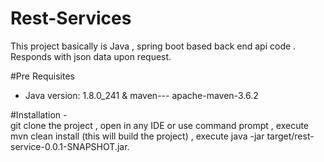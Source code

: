 # Rest-Services

This project basically is Java , spring boot based back end api code .
Responds with json data upon request.

#Pre Requisites
  -   Java version: 1.8.0_241  & maven--- apache-maven-3.6.2

#Installation -  
  git clone the project , open in any IDE or use command prompt , execute mvn clean install (this will build the project) ,                     execute java -jar target/rest-service-0.0.1-SNAPSHOT.jar.
